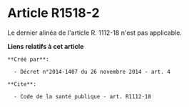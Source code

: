 # Article R1518-2

Le dernier alinéa de l'article R. 1112-18 n'est pas applicable.

**Liens relatifs à cet article**

	**Créé par**:

	  - Décret n°2014-1407 du 26 novembre 2014 - art. 4

	**Cite**:

	  - Code de la santé publique - art. R1112-18

